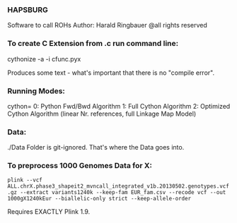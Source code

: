 ### HAPSBURG
Software to call ROHs
Author: Harald Ringbauer
@all rights reserved

### To create C Extension from .c run command line:
cythonize -a -i cfunc.pyx

Produces some text - what's important that there is no "compile error".



### Running Modes:
cython=
0: Python Fwd/Bwd Algorithm
1: Full Cython Algorithm
2: Optimized Cython Algorithm (linear Nr. references, full Linkage Map Model)


### Data:
./Data Folder is git-ignored. That's where the Data goes into.

### To preprocess 1000 Genomes Data for X:
`plink --vcf ALL.chrX.phase3_shapeit2_mvncall_integrated_v1b.20130502.genotypes.vcf.gz --extract variants1240k --keep-fam EUR_fam.csv --recode vcf --out 1000gX1240kEur --biallelic-only strict --keep-allele-order`

Requires EXACTLY Plink 1.9.
